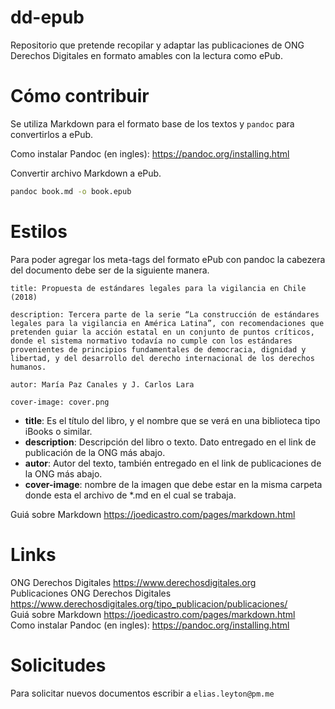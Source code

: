 # dd-epub

Repositorio que pretende recopilar y adaptar las publicaciones de ONG Derechos Digitales en formato amables con la lectura como ePub.

# Cómo contribuir

Se utiliza Markdown para el formato base de los textos y `pandoc` para convertirlos a ePub.

Como instalar Pandoc (en ingles): <https://pandoc.org/installing.html> 

Convertir archivo Markdown a ePub.

```bash
pandoc book.md -o book.epub
```

# Estilos

Para poder agregar los meta-tags del formato ePub con pandoc la cabezera del documento debe ser de la siguiente manera.

```
title: Propuesta de estándares legales para la vigilancia en Chile (2018)

description: Tercera parte de la serie “La construcción de estándares legales para la vigilancia en América Latina”, con recomendaciones que pretenden guiar la acción estatal en un conjunto de puntos críticos, donde el sistema normativo todavía no cumple con los estándares provenientes de principios fundamentales de democracia, dignidad y libertad, y del desarrollo del derecho internacional de los derechos humanos.

autor: María Paz Canales y J. Carlos Lara

cover-image: cover.png
````

* **title**: Es el título del libro, y el nombre que se verá en una biblioteca tipo iBooks o similar.
* **description**: Descripción del libro o texto. Dato entregado en el link de publicación de la ONG más abajo.
* **autor**: Autor del texto, también entregado en el link de publicaciones de la ONG más abajo.
* **cover-image**: nombre de la imagen que debe estar en la misma carpeta donde esta el archivo de *.md en el cual se  trabaja.

Guiá sobre Markdown <https://joedicastro.com/pages/markdown.html>

# Links

ONG Derechos Digitales <https://www.derechosdigitales.org>  
Publicaciones ONG  Derechos Digitales <https://www.derechosdigitales.org/tipo_publicacion/publicaciones/>  
Guiá sobre Markdown <https://joedicastro.com/pages/markdown.html>  
Como instalar Pandoc (en ingles): <https://pandoc.org/installing.html> 

# Solicitudes

Para solicitar nuevos documentos escribir a `elias.leyton@pm.me`

